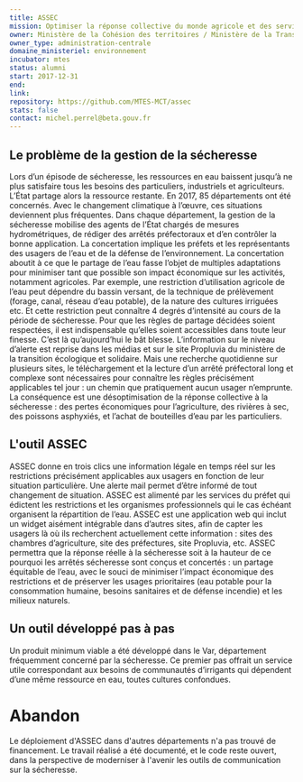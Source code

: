 ```yaml
---
title: ASSEC
mission: Optimiser la réponse collective du monde agricole et des services de l'État au problème de pénurie d'eau en période de sécheresse
owner: Ministère de la Cohésion des territoires / Ministère de la Transition écologique et solidaire
owner_type: administration-centrale
domaine_ministeriel: environnement
incubator: mtes
status: alumni
start: 2017-12-31
end:
link: 
repository: https://github.com/MTES-MCT/assec
stats: false
contact: michel.perrel@beta.gouv.fr
---
```


## Le problème de la gestion de la sécheresse

Lors d’un épisode de sécheresse, les ressources en eau baissent jusqu’à ne plus satisfaire tous les besoins des particuliers, industriels et agriculteurs. L’État partage alors la ressource restante. En 2017, 85 départements ont été concernés. Avec le changement climatique à l’œuvre, ces situations deviennent plus fréquentes.
Dans chaque département, la gestion de la sécheresse mobilise des agents de l’État chargés de mesures hydrométriques, de rédiger des arrêtés préfectoraux et d’en contrôler la bonne application. La concertation implique les préfets et les représentants des usagers de l’eau et de la défense de l’environnement.
La concertation aboutit à ce que le partage de l’eau fasse l’objet de multiples adaptations pour minimiser tant que possible son impact économique sur les activités, notamment agricoles. Par exemple, une restriction d’utilisation agricole de l’eau peut dépendre du bassin versant, de la technique de prélèvement (forage, canal, réseau d’eau potable), de la nature des cultures irriguées etc. Et cette restriction peut connaître 4 degrés d’intensité au cours de la période de sécheresse.
Pour que les règles de partage décidées soient respectées, il est indispensable qu’elles soient accessibles dans toute leur finesse. C’est là qu’aujourd’hui le bât blesse. L’information sur le niveau d’alerte est reprise dans les médias et sur le site Propluvia du ministère de la transition écologique et solidaire. Mais une recherche quotidienne sur plusieurs sites, le téléchargement et la lecture d’un arrêté préfectoral long et complexe sont nécessaires pour connaître les règles précisément applicables tel jour : un chemin que pratiquement aucun usager n’emprunte.
La conséquence est une désoptimisation de la réponse collective à la sécheresse : des pertes économiques pour l’agriculture, des rivières à sec, des poissons asphyxiés, et l’achat de bouteilles d’eau par les particuliers.

## L'outil ASSEC

ASSEC donne en trois clics une information légale en temps réel sur les restrictions précisément applicables aux usagers en fonction de leur situation particulière. Une alerte mail permet d’être informé de tout changement de situation. ASSEC est alimenté par les services du préfet qui édictent les restrictions et les organismes professionnels qui le cas échéant organisent la répartition de l’eau.
ASSEC est une application web qui inclut un widget aisément intégrable dans d’autres sites, afin de capter les usagers là où ils recherchent actuellement cette information : sites des chambres d’agriculture, site des préfectures, site Propluvia, etc.
ASSEC permettra que la réponse réelle à la sécheresse soit à la hauteur de ce pourquoi les arrêtés sécheresse sont conçus et concertés : un partage équitable de l’eau, avec le souci de minimiser l’impact économique des restrictions et de préserver les usages prioritaires (eau potable pour la consommation humaine, besoins sanitaires et de défense incendie) et les milieux naturels.

## Un outil développé pas à pas

Un produit minimum viable a été développé dans le Var, département fréquemment concerné par la sécheresse. Ce premier pas offrait un service utile correspondant aux besoins de communautés d’irrigants qui dépendent d’une même ressource en eau, toutes cultures confondues.

# Abandon

Le déploiement d'ASSEC dans d'autres départements n'a pas trouvé de financement. Le travail réalisé a été documenté, et le code reste ouvert, dans la perspective de moderniser à l'avenir les outils de communication sur la sécheresse.
